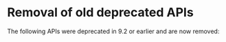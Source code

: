 # Removal of old deprecated APIs

The following APIs were deprecated in 9.2 or earlier and are now removed:
